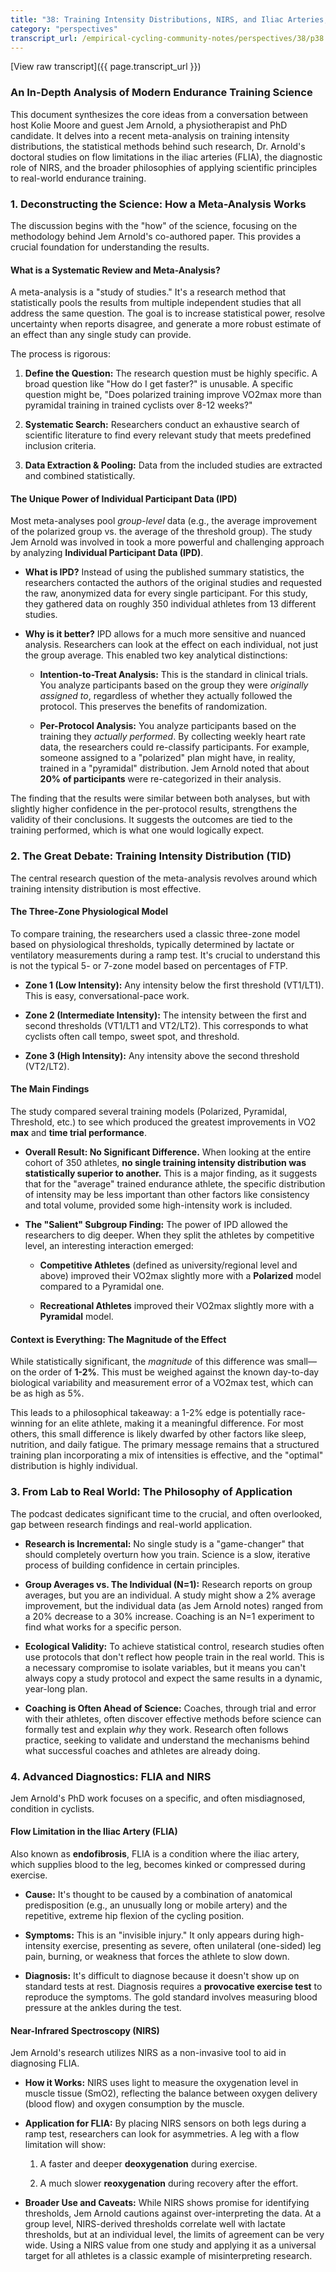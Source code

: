 ```yaml
---
title: "38: Training Intensity Distributions, NIRS, and Iliac Arteries, with Jem Arnold"
category: "perspectives"
transcript_url: /empirical-cycling-community-notes/perspectives/38/p38 jem tid meta (transcribed on 07-Aug-2025 10-54-50).txt
---
```


[View raw transcript]({{ page.transcript_url }})

### An In-Depth Analysis of Modern Endurance Training Science

This document synthesizes the core ideas from a conversation between host Kolie Moore and guest Jem Arnold, a physiotherapist and PhD candidate. It delves into a recent meta-analysis on training intensity distributions, the statistical methods behind such research, Dr. Arnold's doctoral studies on flow limitations in the iliac arteries (FLIA), the diagnostic role of NIRS, and the broader philosophies of applying scientific principles to real-world endurance training.

### 1. Deconstructing the Science: How a Meta-Analysis Works

The discussion begins with the "how" of the science, focusing on the methodology behind Jem Arnold's co-authored paper. This provides a crucial foundation for understanding the results.

#### What is a Systematic Review and Meta-Analysis?

A meta-analysis is a "study of studies." It's a research method that statistically pools the results from multiple independent studies that all address the same question. The goal is to increase statistical power, resolve uncertainty when reports disagree, and generate a more robust estimate of an effect than any single study can provide.

The process is rigorous:

1.  **Define the Question:** The research question must be highly specific. A broad question like "How do I get faster?" is unusable. A specific question might be, "Does polarized training improve VO2​max more than pyramidal training in trained cyclists over 8-12 weeks?"
    
2.  **Systematic Search:** Researchers conduct an exhaustive search of scientific literature to find every relevant study that meets predefined inclusion criteria.
    
3.  **Data Extraction & Pooling:** Data from the included studies are extracted and combined statistically.
    

#### The Unique Power of Individual Participant Data (IPD)

Most meta-analyses pool _group-level_ data (e.g., the average improvement of the polarized group vs. the average of the threshold group). The study Jem Arnold was involved in took a more powerful and challenging approach by analyzing **Individual Participant Data (IPD)**.

-   **What is IPD?** Instead of using the published summary statistics, the researchers contacted the authors of the original studies and requested the raw, anonymized data for every single participant. For this study, they gathered data on roughly 350 individual athletes from 13 different studies.
    
-   **Why is it better?** IPD allows for a much more sensitive and nuanced analysis. Researchers can look at the effect on each individual, not just the group average. This enabled two key analytical distinctions:
    
    -   **Intention-to-Treat Analysis:** This is the standard in clinical trials. You analyze participants based on the group they were _originally assigned to_, regardless of whether they actually followed the protocol. This preserves the benefits of randomization.
        
    -   **Per-Protocol Analysis:** You analyze participants based on the training they _actually performed_. By collecting weekly heart rate data, the researchers could re-classify participants. For example, someone assigned to a "polarized" plan might have, in reality, trained in a "pyramidal" distribution. Jem Arnold noted that about **20% of participants** were re-categorized in their analysis.
        

The finding that the results were similar between both analyses, but with slightly higher confidence in the per-protocol results, strengthens the validity of their conclusions. It suggests the outcomes are tied to the training performed, which is what one would logically expect.

### 2. The Great Debate: Training Intensity Distribution (TID)

The central research question of the meta-analysis revolves around which training intensity distribution is most effective.

#### The Three-Zone Physiological Model

To compare training, the researchers used a classic three-zone model based on physiological thresholds, typically determined by lactate or ventilatory measurements during a ramp test. It's crucial to understand this is not the typical 5- or 7-zone model based on percentages of FTP.

-   **Zone 1 (Low Intensity):** Any intensity below the first threshold (VT1/LT1). This is easy, conversational-pace work.
    
-   **Zone 2 (Intermediate Intensity):** The intensity between the first and second thresholds (VT1/LT1 and VT2/LT2). This corresponds to what cyclists often call tempo, sweet spot, and threshold.
    
-   **Zone 3 (High Intensity):** Any intensity above the second threshold (VT2/LT2).
    

#### The Main Findings

The study compared several training models (Polarized, Pyramidal, Threshold, etc.) to see which produced the greatest improvements in VO2​**max** and **time trial performance**.

-   **Overall Result: No Significant Difference.** When looking at the entire cohort of 350 athletes, **no single training intensity distribution was statistically superior to another.** This is a major finding, as it suggests that for the "average" trained endurance athlete, the specific distribution of intensity may be less important than other factors like consistency and total volume, provided some high-intensity work is included.
    
-   **The "Salient" Subgroup Finding:** The power of IPD allowed the researchers to dig deeper. When they split the athletes by competitive level, an interesting interaction emerged:
    
    -   **Competitive Athletes** (defined as university/regional level and above) improved their VO2​max slightly more with a **Polarized** model compared to a Pyramidal one.
        
    -   **Recreational Athletes** improved their VO2​max slightly more with a **Pyramidal** model.
        

#### Context is Everything: The Magnitude of the Effect

While statistically significant, the _magnitude_ of this difference was small—on the order of **1-2%**. This must be weighed against the known day-to-day biological variability and measurement error of a VO2​max test, which can be as high as 5%.

This leads to a philosophical takeaway: a 1-2% edge is potentially race-winning for an elite athlete, making it a meaningful difference. For most others, this small difference is likely dwarfed by other factors like sleep, nutrition, and daily fatigue. The primary message remains that a structured training plan incorporating a mix of intensities is effective, and the "optimal" distribution is highly individual.

### 3. From Lab to Real World: The Philosophy of Application

The podcast dedicates significant time to the crucial, and often overlooked, gap between research findings and real-world application.

-   **Research is Incremental:** No single study is a "game-changer" that should completely overturn how you train. Science is a slow, iterative process of building confidence in certain principles.
    
-   **Group Averages vs. The Individual (N=1):** Research reports on group averages, but you are an individual. A study might show a 2% average improvement, but the individual data (as Jem Arnold notes) ranged from a 20% decrease to a 30% increase. Coaching is an N=1 experiment to find what works for a specific person.
    
-   **Ecological Validity:** To achieve statistical control, research studies often use protocols that don't reflect how people train in the real world. This is a necessary compromise to isolate variables, but it means you can't always copy a study protocol and expect the same results in a dynamic, year-long plan.
    
-   **Coaching is Often Ahead of Science:** Coaches, through trial and error with their athletes, often discover effective methods before science can formally test and explain _why_ they work. Research often follows practice, seeking to validate and understand the mechanisms behind what successful coaches and athletes are already doing.
    

### 4. Advanced Diagnostics: FLIA and NIRS

Jem Arnold's PhD work focuses on a specific, and often misdiagnosed, condition in cyclists.

#### Flow Limitation in the Iliac Artery (FLIA)

Also known as **endofibrosis**, FLIA is a condition where the iliac artery, which supplies blood to the leg, becomes kinked or compressed during exercise.

-   **Cause:** It's thought to be caused by a combination of anatomical predisposition (e.g., an unusually long or mobile artery) and the repetitive, extreme hip flexion of the cycling position.
    
-   **Symptoms:** This is an "invisible injury." It only appears during high-intensity exercise, presenting as severe, often unilateral (one-sided) leg pain, burning, or weakness that forces the athlete to slow down.
    
-   **Diagnosis:** It's difficult to diagnose because it doesn't show up on standard tests at rest. Diagnosis requires a **provocative exercise test** to reproduce the symptoms. The gold standard involves measuring blood pressure at the ankles during the test.
    

#### Near-Infrared Spectroscopy (NIRS)

Jem Arnold's research utilizes NIRS as a non-invasive tool to aid in diagnosing FLIA.

-   **How it Works:** NIRS uses light to measure the oxygenation level in muscle tissue (SmO2​), reflecting the balance between oxygen delivery (blood flow) and oxygen consumption by the muscle.
    
-   **Application for FLIA:** By placing NIRS sensors on both legs during a ramp test, researchers can look for asymmetries. A leg with a flow limitation will show:
    
    1.  A faster and deeper **deoxygenation** during exercise.
        
    2.  A much slower **reoxygenation** during recovery after the effort.
        
-   **Broader Use and Caveats:** While NIRS shows promise for identifying thresholds, Jem Arnold cautions against over-interpreting the data. At a group level, NIRS-derived thresholds correlate well with lactate thresholds, but at an individual level, the limits of agreement can be very wide. Using a NIRS value from one study and applying it as a universal target for all athletes is a classic example of misinterpreting research.